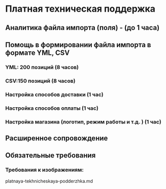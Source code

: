 # Платная техническая поддержка

## Аналитика файла импорта (поля) - (до 1 часа)

## Помощь в формировании файла импорта в формате YML, CSV

### YML: 200 позиций (8 часов)

### CSV:150 позиций (8 часов)

### Настройка способов доставки (1 час)

### Настройка способов оплаты (1 час)

### Настройка магазина (логотип, режим работы и т.д. ) (1 час)

## Расширенное сопровождение

## Обязательные требования

### Требования к изображениям:

platnaya-tekhnicheskaya-podderzhka.md